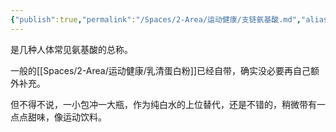 ```yaml
---
{"publish":true,"permalink":"/Spaces/2-Area/运动健康/支链氨基酸.md","aliases":"BCAA","title":"支链氨基酸","created":"2022-09-17","modified":"2025-07-12","published":"2025-07-12T17:49:23.401+08:00","cssclasses":""}
---
```



是几种人体常见氨基酸的总称。

一般的[[Spaces/2-Area/运动健康/乳清蛋白粉]]已经自带，确实没必要再自己额外补充。

但不得不说，一小包冲一大瓶，作为纯白水的上位替代，还是不错的，稍微带有一点点甜味，像运动饮料。
